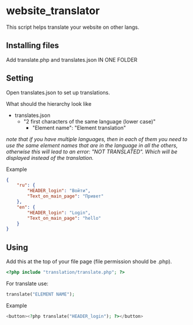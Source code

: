 # website_translator
This script helps translate your website on other langs.

## Installing files
Add translate.php and translates.json IN ONE FOLDER

## Setting
Open translates.json to set up translations.

What should the hierarchy look like
- translates.json
    - "2 first characters of the same language (lower case)"
        - "Element name": "Element translation"

*note that if you have multiple languages, then in each of them you need to use the same element names that are in the language in all the others, otherwise this will lead to an error: "NOT TRANSLATED". Which will be displayed instead of the translation.*


Example
```json
{
    "ru": {
        "HEADER_login": "Войти",
        "Text_on_main_page": "Привет"
    },
    "en": {
        "HEADER_login": "Login",
        "Text_on_main_page": "hello"
    }
}
```

## Using
Add this at the top of your file page (file permission should be .php).
```php
<?php include "translation/translate.php"; ?>
```

For translate use:
```php
translate("ELEMENT NAME");
```

Example
```php
<button><?php translate("HEADER_login"); ?></button>
```
